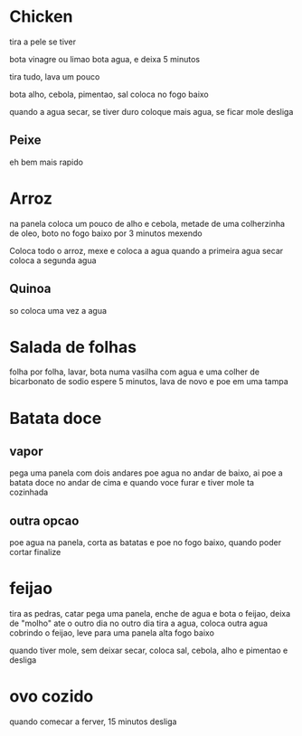 # Chicken

tira a pele se tiver

bota vinagre ou limao
bota agua, e deixa 5 minutos

tira tudo, lava um pouco

bota alho, cebola, pimentao, sal
coloca no fogo baixo

quando a agua secar, se tiver duro
coloque mais agua, se ficar mole desliga

## Peixe

eh bem mais rapido

# Arroz

na panela coloca um pouco de alho e cebola,
metade de uma colherzinha de oleo, 
boto no fogo baixo por 3 minutos mexendo

Coloca todo o arroz, mexe e coloca a agua
quando a primeira agua secar coloca a segunda
agua

## Quinoa

so coloca uma vez a agua

# Salada de folhas

folha por folha, lavar,
bota numa vasilha com agua
e uma colher de bicarbonato de sodio
espere 5 minutos, lava de novo e poe
em uma tampa

# Batata doce

## vapor

pega uma panela com dois andares
poe agua no andar de baixo,
ai poe a batata doce no andar de cima
e quando voce furar e tiver mole
ta cozinhada

## outra opcao

poe agua na panela, corta as batatas
e poe no fogo baixo, quando poder cortar
finalize

# feijao
tira as pedras, catar
pega uma panela, enche de agua e bota o feijao,
deixa de "molho" ate o outro dia
no outro dia tira a agua, coloca outra agua 
cobrindo o feijao, leve para uma panela alta
fogo baixo

quando tiver mole, sem deixar secar, coloca
sal, cebola, alho e pimentao e desliga

# ovo cozido

quando comecar a ferver, 15 minutos desliga